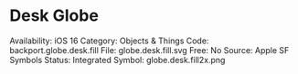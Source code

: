 # Desk Globe

Availability: iOS 16
Category: Objects & Things
Code: backport.globe.desk.fill
File: globe.desk.fill.svg
Free: No
Source: Apple SF Symbols
Status: Integrated
Symbol: globe.desk.fill2x.png